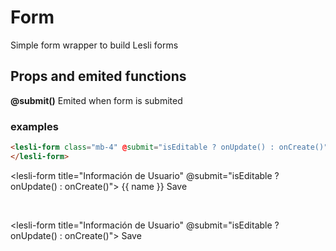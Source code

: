 <script setup>
    import { ref } from "vue"

    import LesliForm from "./Form.vue"
    import LesliInput from "../input/Input.vue"
    import LesliButton from "../button/Button.vue"
    const name = ref(null)
</script>

# Form

Simple form wrapper to build Lesli forms


## Props and emited functions

**@submit()** 
Emited when form is submited


### examples

```html
<lesli-form class="mb-4" @submit="isEditable ? onUpdate() : onCreate()">
</lesli-form>
```
<lesli-form title="Información de Usuario" @submit="isEditable ? onUpdate() : onCreate()">
    {{ name }}
    <lesli-input label="Nombre:" placeholder="Ingresa tu nombre completo." v-model="name"></lesli-input>
    <lesli-input label="E-mail:" placeholder="*Email corporativo unicamente*"></lesli-input>
    <lesli-button>
        Save
    </lesli-button>
</lesli-form>

<br />

<lesli-form title="Información de Usuario" @submit="isEditable ? onUpdate() : onCreate()">
    <lesli-input horizontal label="Nombre:" placeholder="Ingresa tu nombre completo."></lesli-input>
    <lesli-input horizontal label="E-mail:" placeholder="*Email corporativo unicamente*"></lesli-input>
    <lesli-button>
        Save
    </lesli-button>
</lesli-form>
